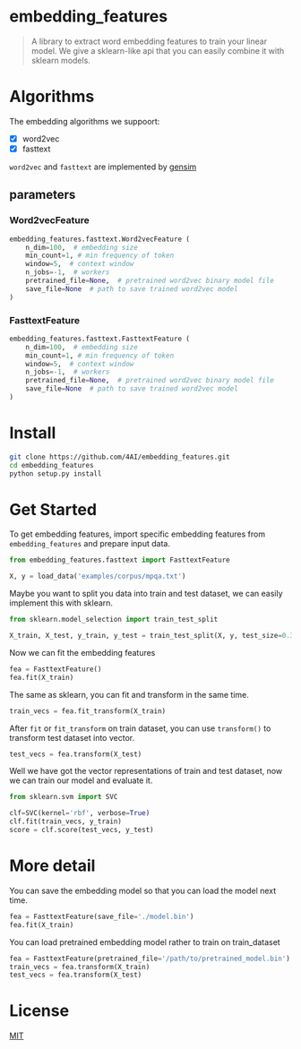 # embedding_features

> A library to extract word embedding features to train your linear model. 
> We give a sklearn-like api that you can easily combine it with sklearn models.

# Algorithms

The embedding algorithms we suppoort:

- [x] word2vec
- [x] fasttext

`word2vec` and `fasttext` are implemented by [gensim](https://github.com/RaRe-Technologies/gensim)

## parameters

### Word2vecFeature

```python
embedding_features.fasttext.Word2vecFeature (
    n_dim=100,  # embedding size 
    min_count=1, # min frequency of token
    window=5,  # context window
    n_jobs=-1,  # workers
    pretrained_file=None,  # pretrained word2vec binary model file
    save_file=None  # path to save trained word2vec model
)
```

### FasttextFeature

```python
embedding_features.fasttext.FasttextFeature (
    n_dim=100,  # embedding size 
    min_count=1, # min frequency of token
    window=5,  # context window
    n_jobs=-1,  # workers
    pretrained_file=None,  # pretrained word2vec binary model file
    save_file=None  # path to save trained word2vec model
)
```

# Install

```bash
git clone https://github.com/4AI/embedding_features.git
cd embedding_features
python setup.py install
```

# Get Started

To get embedding features, import specific embedding features  from  `embedding_features` and prepare input data.

```python
from embedding_features.fasttext import FasttextFeature

X, y = load_data('examples/corpus/mpqa.txt')
```

Maybe you want to split you data into train and test dataset, we can easily implement this with sklearn.

```python
from sklearn.model_selection import train_test_split

X_train, X_test, y_train, y_test = train_test_split(X, y, test_size=0.3, random_state=42)
```

Now we can fit the embedding features

```python
fea = FasttextFeature()
fea.fit(X_train)
```

The same as sklearn, you can fit and transform in the same time.

```python
train_vecs = fea.fit_transform(X_train)
```

After `fit` or `fit_transform` on train dataset, you can use `transform()` to transform test dataset into vector.

```python
test_vecs = fea.transform(X_test)
```

Well we have got the vector representations of train and test dataset, now we can train our model and evaluate it.

```python
from sklearn.svm import SVC

clf=SVC(kernel='rbf', verbose=True)
clf.fit(train_vecs, y_train)
score = clf.score(test_vecs, y_test)
```

# More detail

You can save the embedding model so that you can load the model next time.

```python
fea = FasttextFeature(save_file='./model.bin')
fea.fit(X_train)
```

You can load pretrained embedding model rather to train on train_dataset

```python
fea = FasttextFeature(pretrained_file='/path/to/pretrained_model.bin')
train_vecs = fea.transform(X_train)
test_vecs = fea.transform(X_test)
```

# License

[MIT](https://github.com/4AI/embedding_features/blob/master/LICENSE)
